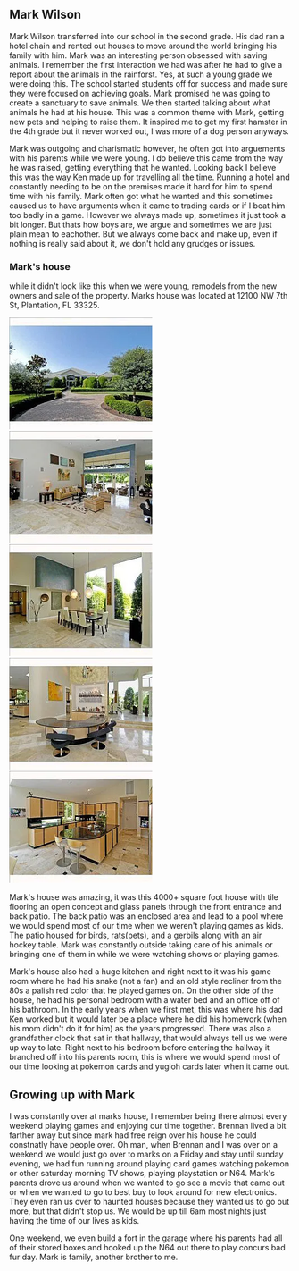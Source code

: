 ## Mark Wilson
Mark Wilson transferred into our school in the second grade. His dad ran a hotel chain and rented out houses to move around the world bringing his family with him. Mark was an interesting person obsessed with saving animals. I remember the first interaction we had was after he had to give a report about the animals in the rainforst. Yes, at such a young grade we were doing this. The school started students off for success and made sure they were focused on achieving goals. Mark promised he was going to create a sanctuary to save animals. We then started talking about what animals he had at his house. This was a common theme with Mark, getting new pets and helping to raise them. It inspired me to get my first hamster in the 4th grade but it never worked out, I was more of a dog person anyways. 

Mark was outgoing and charismatic however, he often got into arguements with his parents while we were young. I do believe this came from the way he was raised, getting everything that he wanted. Looking back I believe this was the way Ken made up for travelling all the time. Running a hotel and constantly needing to be on the premises made it hard for him to spend time with his family. Mark often got what he wanted and this sometimes caused us to have arguments when it came to trading cards or if I beat him too badly in a game. However we always made up, sometimes it just took a bit longer. But thats how boys are, we argue and sometimes we are just plain mean to eachother. But we always come back and make up, even if nothing is really said about it, we don't hold any grudges or issues. 
### Mark's house
while it didn't look like this when we were young, remodels from the new owners and sale of the property. Marks house was located at 12100 NW 7th St, Plantation, FL 33325. 

![House](../../../../data/images/mark_house/1.webp)
![Entrance and living room](../../../../data/images/mark_house/2.webp)
![dining room next to the entrance](../../../../data/images/mark_house/3.webp)
![the bar next to the living room](../../../../data/images/mark_house/4.webp)
![kitchen](../../../../data/images/mark_house/5.webp)

Mark's house was amazing, it was this 4000+ square foot house with tile flooring an open concept and glass panels through the front entrance and back patio. The back patio was an enclosed area and lead to a pool where we would spend most of our time when we weren't playing games as kids. The patio housed for birds, rats(pets), and a gerbils along with an air hockey table. Mark was constantly outside taking care of his animals or bringing one of them in while we were watching shows or playing games. 

Mark's house also had a huge kitchen and right next to it was his game room where he had his snake (not a fan) and an old style recliner from the 80s a palish red color that he played games on. On the other side of the house, he had his personal bedroom with a water bed and an office off of his bathroom. In the early years when we first met, this was where his dad Ken worked but it would later be a place where he did his homework (when his mom didn't do it for him) as the years progressed. There was also a grandfather clock that sat in that hallway, that would always tell us we were up way to late. Right next to his bedroom before entering the hallway it branched off into his parents room, this is where we would spend most of our time looking at pokemon cards and yugioh cards later when it came out. 

## Growing up with Mark
I was constantly over at marks house, I remember being there almost every weekend playing games and enjoying our time together. Brennan lived a bit farther away but since mark had free reign over his house he could constnatly have people over. Oh man, when Brennan and I was over on a weekend we would just go over to marks on a Friday and stay until sunday evening, we had fun running around playing card games watching pokemon or other saturday morning TV shows, playing playstation or N64. Mark's parents drove us around when we wanted to go see a movie that came out or when we wanted to go to best buy to look around for new electronics. They even ran us over to haunted houses because they wanted us to go out more, but that didn't stop us. We would be up till 6am most nights just having the time of our lives as kids. 

One weekend, we even build a fort in the garage where his parents had all of their stored boxes and hooked up the N64 out there to play concurs bad fur day. Mark is family, another brother to me.  